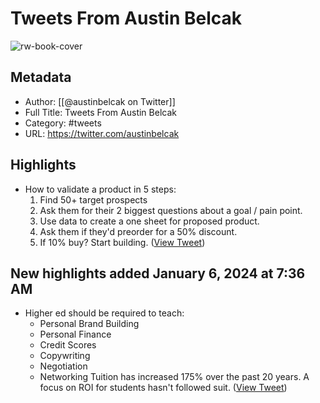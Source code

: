 # Tweets From Austin Belcak

![rw-book-cover](https://pbs.twimg.com/profile_images/1482331085421826051/ukPcZSxk.jpg)

## Metadata
- Author: [[@austinbelcak on Twitter]]
- Full Title: Tweets From Austin Belcak
- Category: #tweets
- URL: https://twitter.com/austinbelcak

## Highlights
- How to validate a product in 5 steps:
  1. Find 50+ target prospects
  2. Ask them for their 2 biggest questions about a goal / pain point.
  3. Use data to create a one sheet for proposed product.
  4. Ask them if they'd preorder for a 50% discount.
  5. If 10% buy? Start building. ([View Tweet](https://twitter.com/austinbelcak/status/1738924173538234684))
## New highlights added January 6, 2024 at 7:36 AM
- Higher ed should be required to teach:
  - Personal Brand Building
  - Personal Finance
  - Credit Scores
  - Copywriting
  - Negotiation
  - Networking
  Tuition has increased 175% over the past 20 years.
  A focus on ROI for students hasn't followed suit. ([View Tweet](https://twitter.com/austinbelcak/status/1743635163165196747))
